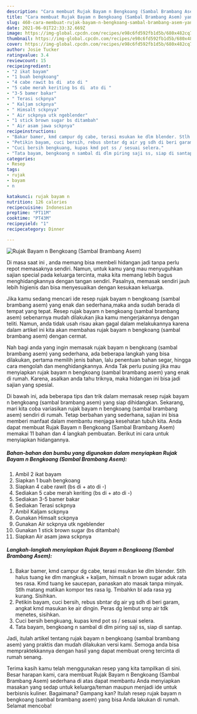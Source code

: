```yaml
---
description: "Cara membuat Rujak Bayam n Bengkoang (Sambal Brambang Asem) yang lezat dan Mudah Dibuat"
title: "Cara membuat Rujak Bayam n Bengkoang (Sambal Brambang Asem) yang lezat dan Mudah Dibuat"
slug: 460-cara-membuat-rujak-bayam-n-bengkoang-sambal-brambang-asem-yang-lezat-dan-mudah-dibuat
date: 2021-06-01T22:33:32.669Z
image: https://img-global.cpcdn.com/recipes/e98c6fd592fb1d5b/680x482cq70/rujak-bayam-n-bengkoang-sambal-brambang-asem-foto-resep-utama.jpg
thumbnail: https://img-global.cpcdn.com/recipes/e98c6fd592fb1d5b/680x482cq70/rujak-bayam-n-bengkoang-sambal-brambang-asem-foto-resep-utama.jpg
cover: https://img-global.cpcdn.com/recipes/e98c6fd592fb1d5b/680x482cq70/rujak-bayam-n-bengkoang-sambal-brambang-asem-foto-resep-utama.jpg
author: Josie Tucker
ratingvalue: 3.4
reviewcount: 15
recipeingredient:
- "2 ikat bayam"
- "1 buah bengkoang"
- "4 cabe rawit bs di  ato di "
- "5 cabe merah keriting bs di  ato di "
- "3-5 bamer bakar"
- " Terasi sckpnya"
- " Kaljam sckpnya"
- " Himsalt sckpnya"
- " Air sckpnya utk ngeblender"
- "1 stick brown sugar bs ditambah"
- " Air asam jawa sckpnya"
recipeinstructions:
- "Bakar bamer, kmd campur dg cabe, terasi msukan ke dlm blender. Stlh halus tuang ke dlm mangkuk + kaljam, himsalt n brown sugar aduk rata tes rasa. Kmd tuang ke saucepan, panaskan ato masak tanpa minyak. Stlh matang matikan kompor tes rasa lg. Tmbahkn bl ada rasa yg kurang. Sisihkan."
- "Petikin bayam, cuci bersih, rebus sbntar dg air yg sdh di beri garam, angkat kmd masukan ke air dingin. Peras dg lembut smp air tdk menetes, sisihkan."
- "Cuci bersih bengkuang, kupas kmd pot ss / sesuai selera."
- "Tata bayam, bengkoang n sambal di dlm piring saji ss, siap di santap."
categories:
- Resep
tags:
- rujak
- bayam
- n

katakunci: rujak bayam n 
nutrition: 126 calories
recipecuisine: Indonesian
preptime: "PT11M"
cooktime: "PT43M"
recipeyield: "1"
recipecategory: Dinner

---
```



![Rujak Bayam n Bengkoang (Sambal Brambang Asem)](https://img-global.cpcdn.com/recipes/e98c6fd592fb1d5b/680x482cq70/rujak-bayam-n-bengkoang-sambal-brambang-asem-foto-resep-utama.jpg)

Di masa  saat ini , anda memang bisa membeli hidangan jadi tanpa perlu repot memasaknya sendiri. Namun, untuk kamu yang mau menyuguhkan sajian special pada keluarga tercinta, maka kita memang lebih bagus menghidangkannya dengan tangan sendiri. Pasalnya, memasak sendiri jauh lebih higienis dan bisa menyesuaikan dengan kesukaan keluarga.

Jika kamu sedang mencari ide resep rujak bayam n bengkoang (sambal brambang asem) yang enak dan sederhana,maka anda sudah berada di tempat yang tepat. Resep rujak bayam n bengkoang (sambal brambang asem)  sebenarnya mudah dilakukan jika kamu mengerjakannya dengan teliti. Namun, anda tidak usah risau akan gagal dalam melakukannya 
karena dalam artikel ini kita akan membahas rujak bayam n bengkoang (sambal brambang asem) dengan cermat.  



Nah bagi anda yang ingin memasak rujak bayam n bengkoang (sambal brambang asem) yang sederhana, ada beberapa langkah yang bisa dilakukan, pertama memilih jenis bahan, lalu penentuan bahan segar, hingga cara mengolah dan menghidangkannya. Anda Tak perlu pusing jika mau menyiapkan rujak bayam n bengkoang (sambal brambang asem) yang enak di rumah. Karena, asalkan anda  tahu triknya, maka hidangan ini bisa jadi sajian yang spesial.

Di bawah ini, ada beberapa tips dan trik dalam memasak resep rujak bayam n bengkoang (sambal brambang asem) yang siap dihidangkan. Sekarang, mari kita coba variasikan rujak bayam n bengkoang (sambal brambang asem) sendiri di rumah. Tetap berbahan yang sederhana, sajian ini bisa memberi manfaat dalam membantu menjaga kesehatan tubuh kita. Anda dapat membuat Rujak Bayam n Bengkoang (Sambal Brambang Asem) memakai 11 bahan dan 4 langkah pembuatan. Berikut ini cara untuk menyiapkan hidangannya.

<!--inarticleads1-->

##### Bahan-bahan dan bumbu yang digunakan dalam menyiapkan Rujak Bayam n Bengkoang (Sambal Brambang Asem):

1. Ambil 2 ikat bayam
1. Siapkan 1 buah bengkoang
1. Siapkan 4 cabe rawit (bs di + ato di -)
1. Sediakan 5 cabe merah keriting (bs di + ato di -)
1. Sediakan 3-5 bamer bakar
1. Sediakan  Terasi sckpnya
1. Ambil  Kaljam sckpnya
1. Gunakan  Himsalt sckpnya
1. Gunakan  Air sckpnya utk ngeblender
1. Gunakan 1 stick brown sugar (bs ditambah)
1. Siapkan  Air asam jawa sckpnya




<!--inarticleads2-->

##### Langkah-langkah menyiapkan Rujak Bayam n Bengkoang (Sambal Brambang Asem):

1. Bakar bamer, kmd campur dg cabe, terasi msukan ke dlm blender. Stlh halus tuang ke dlm mangkuk + kaljam, himsalt n brown sugar aduk rata tes rasa. Kmd tuang ke saucepan, panaskan ato masak tanpa minyak. Stlh matang matikan kompor tes rasa lg. Tmbahkn bl ada rasa yg kurang. Sisihkan.
1. Petikin bayam, cuci bersih, rebus sbntar dg air yg sdh di beri garam, angkat kmd masukan ke air dingin. Peras dg lembut smp air tdk menetes, sisihkan.
1. Cuci bersih bengkuang, kupas kmd pot ss / sesuai selera.
1. Tata bayam, bengkoang n sambal di dlm piring saji ss, siap di santap.




Jadi, itulah artikel tentang  rujak bayam n bengkoang (sambal brambang asem)  yang praktis dan mudah dilakukan versi kami. Semoga anda bisa mempraktekkannya dengan hasil yang dapat membuat oreng tercinta di rumah senang. 

Terima kasih kamu telah menggunakan resep yang kita tampilkan di sini. Besar harapan kami, cara membuat  Rujak Bayam n Bengkoang (Sambal Brambang Asem) sederhana di atas dapat membantu Anda menyiapkan masakan yang sedap untuk keluarga/teman maupun menjadi ide untuk berbisnis kuliner. Bagaimana? Gampang kan? Itulah resep rujak bayam n bengkoang (sambal brambang asem) yang bisa Anda lakukan di rumah. Selamat mencoba!


